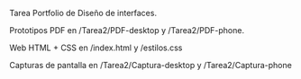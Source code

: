 Tarea Portfolio de Diseño de interfaces.

Prototipos PDF en /Tarea2/PDF-desktop y /Tarea2/PDF-phone.

Web HTML + CSS en /index.html y /estilos.css

Capturas de pantalla en /Tarea2/Captura-desktop y /Tarea2/Captura-phone
